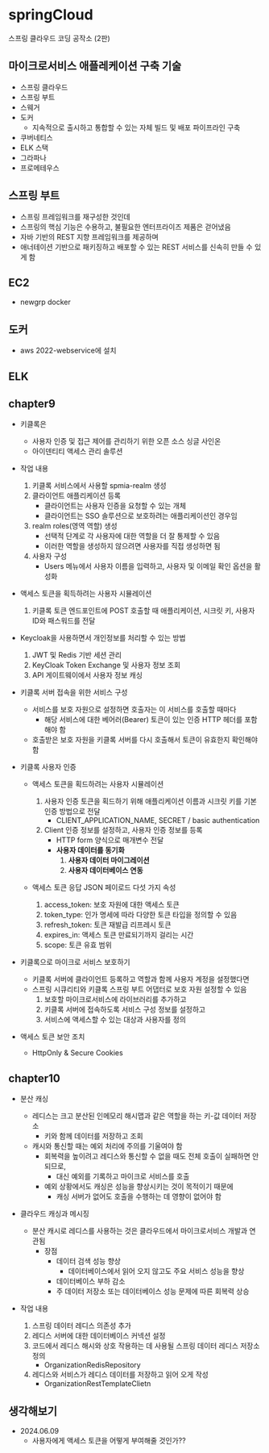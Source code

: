 # springCloud
스프링 클라우드 코딩 공작소 (2판)

## 마이크로서비스 애플레케이션 구축 기술 
 * 스프링 클라우드
 * 스프링 부트
 * 스웨거
 * 도커
	* 지속적으로 출시하고 통합할 수 있는 자체 빌드 및 배포 파이프라인 구축 
 * 쿠버네티스
 * ELK 스택
 * 그라파나
 * 프로메테우스
 
## 스프링 부트 
 * 스프링 프레임워크를 재구성한 것인데
 * 스프링의 핵심 기능은 수용하고, 불필요한 엔터프라이즈 제품은 걷어냈음
 * 자바 기반의 REST 지향 프레임워크를 제공하며
 * 애너테이션 기반으로 패키징하고 배포할 수 있는 REST 서비스를 신속히 만들 수 있게 함 

## EC2 
 * newgrp docker
 
## 도커
 * aws 2022-webservice에 설치
 
## ELK

## chapter9

 * 키클록은 
    - 사용자 인증 및 접근 제어를 관리하기 위한 오픈 소스 싱글 사인온 
    - 아이덴티티 액세스 관리 솔루션
 * 작업 내용
   1. 키클록 서비스에서 사용할 spmia-realm 생성
   2. 클라이언트 애플리케이션 등록
      * 클라이언트는 사용자 인증을 요청할 수 있는 개체
      * 클라이언트는 SSO 솔루션으로 보호하려는 애플리케이션인 경우임 
   3. realm roles(영역 역할) 생성
      * 선택적 단계로 각 사용자에 대한 역할을 더 잘 통제할 수 있음
      * 이러한 역할을 생성하지 않으려면 사용자를 직접 생성하면 됨 
   4. 사용자 구성
      * Users 메뉴에서 사용자 이름을 입력하고, 사용자 및 이메일 확인 옵션을 활성화
 * 액세스 토큰을 획득하려는 사용자 시뮬레이션
   1. 키클록 토큰 엔드포인트에 POST 호출할 때 애플리케이션, 시크릿 키, 사용자 ID와 패스워드를 전달

 * Keycloak을 사용하면서 개인정보를 처리할 수 있는 방법
   1. JWT 및 Redis 기반 세션 관리
   2. KeyCloak Token Exchange 및 사용자 정보 조회
   3. API 게이트웨이에서 사용자 정보 캐싱

 * 키클록 서버 접속을 위한 서비스 구성
   * 서비스를 보호 자원으로 설정하면 호출자는 이 서비스를 호출할 때마다 
     * 해당 서비스에 대한 베어러(Bearer) 토큰이 있는 인증 HTTP 헤더를 포함해야 함
   * 호출받은 보호 자원을 키클록 서버를 다시 호출해서 토큰이 유효한지 확인해야 함 

 * 키클록 사용자 인증 
   * 액세스 토큰을 획드하려는 사용자 시뮬레이션
     1. 사용자 인증 토큰을 획드하기 위해 애플리케이션 이름과 시크릿 키를 기본 인증 방법으로 전달
        * CLIENT_APPLICATION_NAME, SECRET / basic authentication
     2. Client 인증 정보를 설정하고, 사용자 인증 정보를 등록
        * HTTP form 양식으로 매개변수 전달
        * <b>사용자 데이터를 동기화</b>
            1. <b>사용자 데이터 마이그레이션</b>
            2. <b>사용자 데이터베이스 연동</b>

   * 액세스 토큰 응답 JSON 페이로드 다섯 가지 속성
     1. access_token: 보호 자원에 대한 액세스 토큰
     2. token_type: 인가 명세에 따라 다양한 토큰 타입을 정의할 수 있음
     3. refresh_token: 토큰 재발급 리프레시 토큰
     4. expires_in: 액세스 토큰 만료되기까지 걸리는 시간
     5. scope: 토큰 유효 범위
   
 * 키클록으로 마이크로 서비스 보호하기
    * 키클록 서버에 클라이언트 등록하고 역할과 함께 사용자 계정을 설정했다면 
    * 스프링 시큐리티와 키클록 스프링 부트 어댑터로 보호 자원 설정할 수 있음
      1. 보호할 마이크로서비스에 라이브러리를 추가하고
      2. 키클록 서버에 접속하도록 서비스 구성 정보를 설정하고
      3. 서비스에 액세스할 수 있는 대상과 사용자를 정의 

 * 액세스 토큰 보안 조치
   * HttpOnly & Secure Cookies

## chapter10

 * 분산 캐싱
   * 레디스는 크고 분산된 인메모리 해시맵과 같은 역할을 하는 키-값 데이터 저장소
     * 키와 함께 데이터를 저장하고 조회
   * 캐시와 통신할 때는 예외 처리에 주의를 기울여야 함
     * 회복력을 높이려고 레디스와 통신할 수 없을 때도 전체 호출이 실패하면 안 되므로,
       * 대신 예외를 기록하고 마이크로 서비스를 호출 
     * 예외 상황에서도 캐싱은 성능을 향상시키는 것이 목적이기 때문에 
       * 캐싱 서버가 없어도 호출을 수행하는 데 영향이 없어야 함 
 * 클라우드 캐싱과 메시징
   * 분산 캐시로 레디스를 사용하는 것은 클라우드에서 마이크로서비스 개발과 연관됨
     * 장점
       * 데이터 검색 성능 향상
         * 데이터베이스에서 읽어 오지 않고도 주요 서비스 성능을 향상
       * 데이터베이스 부하 감소
       * 주 데이터 저장소 또는 데이터베이스 성능 문제에 따른 회복력 상승 

 * 작업 내용 
   1. 스프링 데이터 레디스 의존성 추가
   2. 레디스 서버에 대한 데이터베이스 커넥션 설정 
   3. 코드에서 레디스 해시와 상호 작용하는 데 사용될 스프링 데이터 레디스 저장소 정의
      * OrganizationRedisRepository
   4. 레디스와 서비스가 레디스 데이터를 저장하고 읽어 오게 작성
      * OrganizationRestTemplateClietn

## 생각해보기
 * 2024.06.09
   - 사용자에게 액세스 토큰을 어떻게 부여해줄 것인가??
